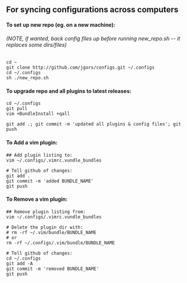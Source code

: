 ## For syncing configurations across computers

#### To set up new repo (eg. on a new machine):
###### (NOTE, if wanted, back config files up before running new_repo.sh -- it replaces some dirs/files) 
```
cd ~
git clone http://github.com/jgors/configs.git ~/.configs
cd ~/.configs
sh ./new_repo.sh
```

#### To upgrade repo and all plugins to latest releases:
```
cd ~/.configs
git pull
vim +BundleInstall +qall

git add .; git commit -m 'updated all plugins & config files'; git push
```

#### To Add a vim plugin:
```
## Add plugin listing to:
vim ~/.configs/.vimrc.vundle_bundles

# Tell github of changes:
git add .
git commit -m 'added BUNDLE_NAME'
git push
```

#### To Remove a vim plugin:
```
## Remove plugin listing from:
vim ~/.configs/.vimrc.vundle_bundles

# Delete the plugin dir with:
# rm -rf ~/.vim/bundle/BUNDLE_NAME
# or
rm -rf ~/.configs/.vim/bundle/BUNDLE_NAME

# Tell github of changes:
cd ~/.configs
git add -A
git commit -m 'removed BUNDLE_NAME'
git push

```
